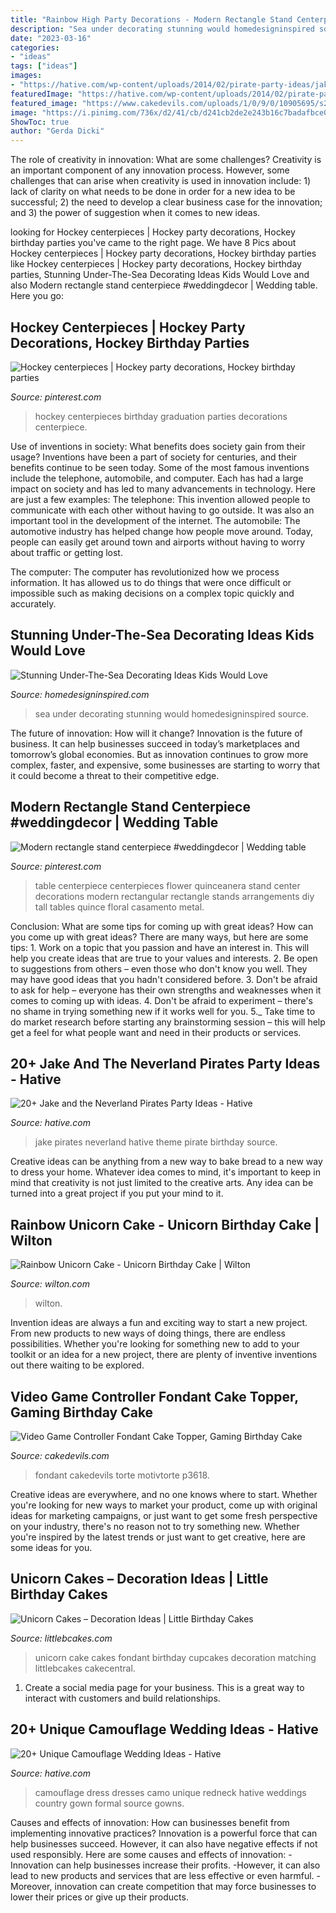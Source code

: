 ```yaml
---
title: "Rainbow High Party Decorations - Modern Rectangle Stand Centerpiece #weddingdecor"
description: "Sea under decorating stunning would homedesigninspired source"
date: "2023-03-16"
categories:
- "ideas"
tags: ["ideas"]
images:
- "https://hative.com/wp-content/uploads/2014/02/pirate-party-ideas/jake-and-the-neverland-pirates-theme-8.jpg"
featuredImage: "https://hative.com/wp-content/uploads/2014/02/pirate-party-ideas/jake-and-the-neverland-pirates-theme-8.jpg"
featured_image: "https://www.cakedevils.com/uploads/1/0/9/0/10905695/s275947749466006588_p3618_i2_w640.jpeg"
image: "https://i.pinimg.com/736x/d2/41/cb/d241cb2de2e243b16c7badafbce0c91f.jpg"
ShowToc: true
author: "Gerda Dicki"
---
```



The role of creativity in innovation: What are some challenges?
Creativity is an important component of any innovation process. However, some challenges that can arise when creativity is used in innovation include: 1) lack of clarity on what needs to be done in order for a new idea to be successful; 2) the need to develop a clear business case for the innovation; and 3) the power of suggestion when it comes to new ideas.

	

		
looking for Hockey centerpieces | Hockey party decorations, Hockey birthday parties you've came to the right page. We have 8 Pics about Hockey centerpieces | Hockey party decorations, Hockey birthday parties like Hockey centerpieces | Hockey party decorations, Hockey birthday parties, Stunning Under-The-Sea Decorating Ideas Kids Would Love and also Modern rectangle stand centerpiece #weddingdecor | Wedding table. Here you go:
		
    
## Hockey Centerpieces | Hockey Party Decorations, Hockey Birthday Parties

<img loading=lazy src="https://i.pinimg.com/736x/97/8d/60/978d60febb26116d146dc4e4cbe55884--hockey-centerpiece-centerpieces.jpg" onerror="this.onerror=null;this.src='https://tse4.mm.bing.net/th?id=OIP.RHUR3Jc_nCQ8y_BiHsQy3wHaJ3&amp;pid=15.1';" alt="Hockey centerpieces | Hockey party decorations, Hockey birthday parties">

_Source: pinterest.com_

>hockey centerpieces birthday graduation parties decorations centerpiece. 

	

Use of inventions in society: What benefits does society gain from their usage?
Inventions have been a part of society for centuries, and their benefits continue to be seen today. Some of the most famous inventions include the telephone, automobile, and computer. Each has had a large impact on society and has led to many advancements in technology. Here are just a few examples: The telephone: This invention allowed people to communicate with each other without having to go outside. It was also an important tool in the development of the internet.
The automobile: The automotive industry has helped change how people move around. Today, people can easily get around town and airports without having to worry about traffic or getting lost.

The computer: The computer has revolutionized how we process information. It has allowed us to do things that were once difficult or impossible such as making decisions on a complex topic quickly and accurately.

    
## Stunning Under-The-Sea Decorating Ideas Kids Would Love

<img loading=lazy src="http://www.homedesigninspired.com/wp-content/uploads/2017/06/under-the-sea-decorating-inspiration-6-1-2.jpg" onerror="this.onerror=null;this.src='https://tse4.mm.bing.net/th?id=OIP.5IfXx8wsFnhdZ2EQ9l_TXQHaNJ&amp;pid=15.1';" alt="Stunning Under-The-Sea Decorating Ideas Kids Would Love">

_Source: homedesigninspired.com_

>sea under decorating stunning would homedesigninspired source. 

	

The future of innovation: How will it change?
Innovation is the future of business. It can help businesses succeed in today’s marketplaces and tomorrow’s global economies. But as innovation continues to grow more complex, faster, and expensive, some businesses are starting to worry that it could become a threat to their competitive edge.

    
## Modern Rectangle Stand Centerpiece #weddingdecor | Wedding Table

<img loading=lazy src="https://i.pinimg.com/736x/d2/41/cb/d241cb2de2e243b16c7badafbce0c91f.jpg" onerror="this.onerror=null;this.src='https://tse1.mm.bing.net/th?id=OIP.W37jhedm6x3hcNOr0ocGdAHaNK&amp;pid=15.1';" alt="Modern rectangle stand centerpiece #weddingdecor | Wedding table">

_Source: pinterest.com_

>table centerpiece centerpieces flower quinceanera stand center decorations modern rectangular rectangle stands arrangements diy tall tables quince floral casamento metal. 

	

Conclusion: What are some tips for coming up with great ideas?
How can you come up with great ideas? There are many ways, but here are some tips: 1. Work on a topic that you passion and have an interest in. This will help you create ideas that are true to your values and interests. 2. Be open to suggestions from others – even those who don't know you well. They may have good ideas that you hadn't considered before. 3. Don't be afraid to ask for help – everyone has their own strengths and weaknesses when it comes to coming up with ideas. 4. Don't be afraid to experiment – there's no shame in trying something new if it works well for you. 5._ Take time to do market research before starting any brainstorming session – this will help get a feel for what people want and need in their products or services. 
    
## 20+ Jake And The Neverland Pirates Party Ideas - Hative

<img loading=lazy src="https://hative.com/wp-content/uploads/2014/02/pirate-party-ideas/jake-and-the-neverland-pirates-theme-8.jpg" onerror="this.onerror=null;this.src='https://tse3.mm.bing.net/th?id=OIP.0BXAFgkeSKRPh1F1CxjawQHaLH&amp;pid=15.1';" alt="20+ Jake and the Neverland Pirates Party Ideas - Hative">

_Source: hative.com_

>jake pirates neverland hative theme pirate birthday source. 

	

Creative ideas can be anything from a new way to bake bread to a new way to dress your home. Whatever idea comes to mind, it's important to keep in mind that creativity is not just limited to the creative arts. Any idea can be turned into a great project if you put your mind to it.

    
## Rainbow Unicorn Cake - Unicorn Birthday Cake | Wilton

<img loading=lazy src="https://www.wilton.com/dw/image/v2/AAWA_PRD/on/demandware.static/-/Sites-wilton-project-master/default/dw53ef88c4/images/project/WLPROJ-9254/RaUnCaHa_46030-01.jpg?sw=1440&amp;sh=750&amp;sm=fit" onerror="this.onerror=null;this.src='https://tse4.mm.bing.net/th?id=OIP.IO3aN2SoH17gQWjN2qzGKAHaHa&amp;pid=15.1';" alt="Rainbow Unicorn Cake - Unicorn Birthday Cake | Wilton">

_Source: wilton.com_

>wilton. 

	

Invention ideas are always a fun and exciting way to start a new project. From new products to new ways of doing things, there are endless possibilities. Whether you're looking for something new to add to your toolkit or an idea for a new project, there are plenty of inventive inventions out there waiting to be explored.

    
## Video Game Controller Fondant Cake Topper, Gaming Birthday Cake

<img loading=lazy src="https://www.cakedevils.com/uploads/1/0/9/0/10905695/s275947749466006588_p3618_i2_w640.jpeg" onerror="this.onerror=null;this.src='https://tse1.mm.bing.net/th?id=OIP.wui6oF_UV6rECs9o7GF4mwHaG_&amp;pid=15.1';" alt="Video Game Controller Fondant Cake Topper, Gaming Birthday Cake">

_Source: cakedevils.com_

>fondant cakedevils torte motivtorte p3618. 

	

Creative ideas are everywhere, and no one knows where to start. Whether you're looking for new ways to market your product, come up with original ideas for marketing campaigns, or just want to get some fresh perspective on your industry, there's no reason not to try something new. Whether you're inspired by the latest trends or just want to get creative, here are some ideas for you.

    
## Unicorn Cakes – Decoration Ideas | Little Birthday Cakes

<img loading=lazy src="http://www.littlebcakes.com/wp-content/uploads/2014/05/Unicorn-Cake-Pictures-768x1024.jpg" onerror="this.onerror=null;this.src='https://tse3.mm.bing.net/th?id=OIP.DjeHt37L_RjU2HqoxwmeRgHaJ4&amp;pid=15.1';" alt="Unicorn Cakes – Decoration Ideas | Little Birthday Cakes">

_Source: littlebcakes.com_

>unicorn cake cakes fondant birthday cupcakes decoration matching littlebcakes cakecentral. 

	

1. Create a social media page for your business. This is a great way to interact with customers and build relationships.

    
## 20+ Unique Camouflage Wedding Ideas - Hative

<img loading=lazy src="https://hative.com/wp-content/uploads/2014/06/camouflage-wedding-ideas/3-camouflage-wedding-dress.jpg" onerror="this.onerror=null;this.src='https://tse3.mm.bing.net/th?id=OIP.hTpEcNAftSVr6QVZdrmEoQHaJ4&amp;pid=15.1';" alt="20+ Unique Camouflage Wedding Ideas - Hative">

_Source: hative.com_

>camouflage dress dresses camo unique redneck hative weddings country gown formal source gowns. 

	

Causes and effects of innovation: How can businesses benefit from implementing innovative practices?
Innovation is a powerful force that can help businesses succeed. However, it can also have negative effects if not used responsibly. Here are some causes and effects of innovation: 
-Innovation can help businesses increase their profits.
-However, it can also lead to new products and services that are less effective or even harmful.
-Moreover, innovation can create competition that may force businesses to lower their prices or give up their products.


